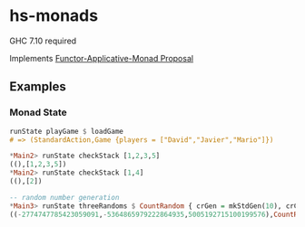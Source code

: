 # hs-monads

GHC 7.10 required

Implements [Functor-Applicative-Monad Proposal](https://wiki.haskell.org/Functor-Applicative-Monad_Proposal)

## Examples

### Monad State

```haskell
runState playGame $ loadGame
# => (StandardAction,Game {players = ["David","Javier","Mario"]})

*Main2> runState checkStack [1,2,3,5]
((),[1,2,3,5])
*Main2> runState checkStack [1,4]
((),[2])

-- random number generation
*Main3> runState threeRandoms $ CountRandom { crGen = mkStdGen(10), crCount = 0 }
((-2774747785423059091,-5364865979222864935,5005192715100199576),CountRandom {crGen = 1143547415 1422611300, crCount = 3})
```
